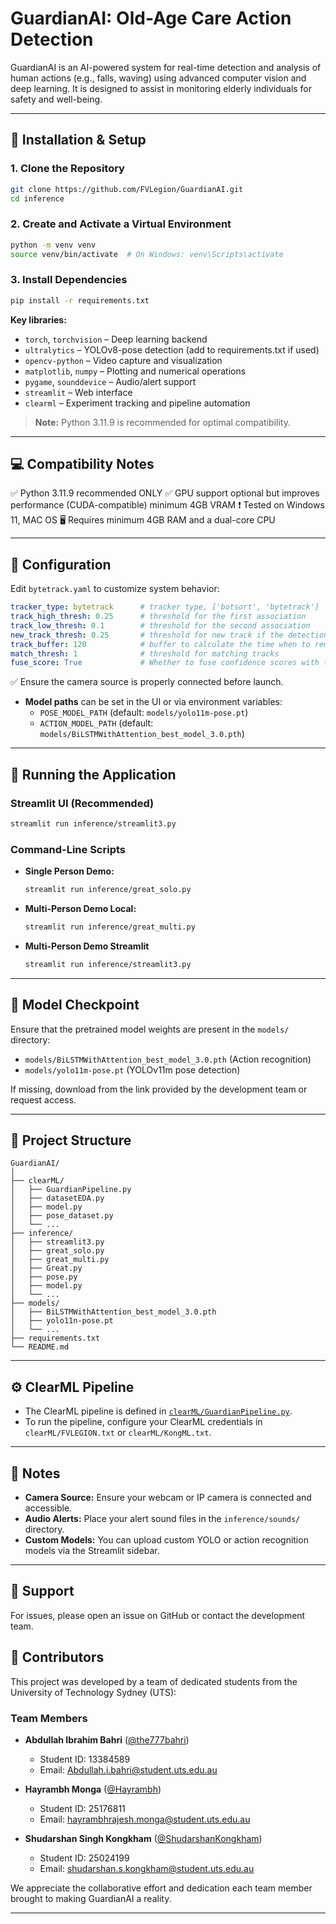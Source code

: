 # GuardianAI: Old-Age Care Action Detection

GuardianAI is an AI-powered system for real-time detection and analysis of human actions (e.g., falls, waving) using advanced computer vision and deep learning. It is designed to assist in monitoring elderly individuals for safety and well-being.

---

## 🔧 Installation & Setup

### 1. Clone the Repository

```sh
git clone https://github.com/FVLegion/GuardianAI.git
cd inference
```

### 2. Create and Activate a Virtual Environment

```sh
python -m venv venv
source venv/bin/activate  # On Windows: venv\Scripts\activate
```

### 3. Install Dependencies

```sh
pip install -r requirements.txt
```

**Key libraries:**
- `torch`, `torchvision` – Deep learning backend
- `ultralytics` – YOLOv8-pose detection (add to requirements.txt if used)
- `opencv-python` – Video capture and visualization
- `matplotlib`, `numpy` – Plotting and numerical operations
- `pygame`, `sounddevice` – Audio/alert support
- `streamlit` – Web interface
- `clearml` – Experiment tracking and pipeline automation

> **Note:** Python 3.11.9 is recommended for optimal compatibility.

---

## 💻 Compatibility Notes

✅ Python 3.11.9 recommended ONLY
✅ GPU support optional but improves performance (CUDA-compatible) minimum 4GB VRAM 
❗ Tested on Windows 11, MAC OS
🖥️ Requires minimum 4GB RAM and a dual-core CPU

---

## 🧾 Configuration

Edit `bytetrack.yaml` to customize system behavior:

```yaml
tracker_type: bytetrack      # tracker type, ['botsort', 'bytetrack']
track_high_thresh: 0.25      # threshold for the first association
track_low_thresh: 0.1        # threshold for the second association
new_track_thresh: 0.25       # threshold for new track if the detection does not match tracks
track_buffer: 120            # buffer to calculate the time when to remove tracks
match_thresh: 1              # threshold for matching tracks
fuse_score: True             # Whether to fuse confidence scores with the iou distances
```

✅ Ensure the camera source is properly connected before launch.

- **Model paths** can be set in the UI or via environment variables:
  - `POSE_MODEL_PATH` (default: `models/yolo11m-pose.pt`)
  - `ACTION_MODEL_PATH` (default: `models/BiLSTMWithAttention_best_model_3.0.pth`)

---

## 🚀 Running the Application

### Streamlit UI (Recommended)

```sh
streamlit run inference/streamlit3.py
```

### Command-Line Scripts

- **Single Person Demo:**  
  ```sh
  streamlit run inference/great_solo.py
  ```
- **Multi-Person Demo Local:**  
  ```sh
  streamlit run inference/great_multi.py
  ```
- **Multi-Person Demo Streamlit**  
  ```sh
  streamlit run inference/streamlit3.py
  ```

---

## 🧪 Model Checkpoint

Ensure that the pretrained model weights are present in the `models/` directory:

- `models/BiLSTMWithAttention_best_model_3.0.pth` (Action recognition)
- `models/yolo11m-pose.pt` (YOLOv11m pose detection)

If missing, download from the link provided by the development team or request access.

---

## 📁 Project Structure

```
GuardianAI/
│
├── clearML/
│   ├── GuardianPipeline.py
│   ├── datasetEDA.py
│   ├── model.py
│   ├── pose_dataset.py
│   └── ...
├── inference/
│   ├── streamlit3.py
│   ├── great_solo.py
│   ├── great_multi.py
│   ├── Great.py
│   ├── pose.py
│   ├── model.py
│   └── ...
├── models/
│   ├── BiLSTMWithAttention_best_model_3.0.pth
│   ├── yolo11n-pose.pt
│   └── ...
├── requirements.txt
└── README.md
```

---

## ⚙️ ClearML Pipeline

- The ClearML pipeline is defined in [`clearML/GuardianPipeline.py`](clearML/GuardianPipeline.py).
- To run the pipeline, configure your ClearML credentials in `clearML/FVLEGION.txt` or `clearML/KongML.txt`.

---

## 📝 Notes

- **Camera Source:** Ensure your webcam or IP camera is connected and accessible.
- **Audio Alerts:** Place your alert sound files in the `inference/sounds/` directory.
- **Custom Models:** You can upload custom YOLO or action recognition models via the Streamlit sidebar.

---

## 📢 Support

For issues, please open an issue on GitHub or contact the development team.

## 👥 Contributors

This project was developed by a team of dedicated students from the University of Technology Sydney (UTS):

### Team Members

- **Abdullah Ibrahim Bahri** ([@the777bahri](https://github.com/the777bahri))
  - Student ID: 13384589
  - Email: Abdullah.i.bahri@student.uts.edu.au

- **Hayrambh Monga** ([@Hayrambh](https://github.com/orgs/FVLegion/people/Hayrambh))
  - Student ID: 25176811
  - Email: hayrambhrajesh.monga@student.uts.edu.au

- **Shudarshan Singh Kongkham** ([@ShudarshanKongkham](https://github.com/orgs/FVLegion/people/ShudarshanKongkham))
  - Student ID: 25024199
  - Email: shudarshan.s.kongkham@student.uts.edu.au

We appreciate the collaborative effort and dedication each team member brought to making GuardianAI a reality.

---
